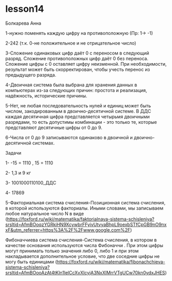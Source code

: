 # lesson14
Болкарева Анна

1-нужно поменять каждую цифру на противоположную (Пр: 1-> -1)

2-242 (т.к. 0-не положительное и не отрицательное число)

3-Сложение одинаковых цифр даёт 0 с переносом в следующий разряд. Сложение противоположных цифр даёт 0 без переноса. Сложение цифры с 0 оставляет цифру неизменной. При необходимости, результат может быть скорректирован, чтобы учесть перенос из предыдущего разряда.

4-Двоичная система была выбрана для хранения данных в компьютерах из-за следующих причин: простота и реализация, надёжность, исторические причины.

5-Нет, не любая последовательность нулей и единиц может быть числом, закодированным в двоично-десятичной системе. В ДДС каждая десятичная цифра представляется четырьмя двоичными разрядами, то есть допустимы комбинации - это только те, которые представляют десятичные цифры от 0 до 9.

6-Числа от 0 до 9 записываются одинаково в двоичной и двоично-десятичной системах.

Задачи

1- -15 = 1110 , 15 = 1110

2- 1,3 и 9 кг

3- 1001000110100_ДДС

4- 17869

5-Факториальная система счисления-Позиционная система счисления, в которой используются факториалы. Иными словами, мы записываем любое натуральное число N в виде (https://foxford.ru/wiki/matematika/faktorialnaya-sistema-schisleniya?srsltid=AfmBOoqzYGRkiHN9XcywbrFFyivUtvyaBhpL9oexbSTfCpGB9nO9nxxF&utm_referrer=https%3A%2F%2Fwww.google.com%2F)

  Фибоначчиева система счисления-Система счисления, в котором в качестве основания используются числа Фибоначчи . При этом цифры могут принимать только значения либо 0, либо 1 и при этом накладывается дополнительное условие, что две соседние цифры не могу быть единицами (https://foxford.ru/wiki/matematika/fibonachchieva-sistema-schisleniya?srsltid=AfmBOooAzAt4tKln1lelCcXvXIcyjA3NxXlMrrVTgUCw70kn0ydxJHES)
